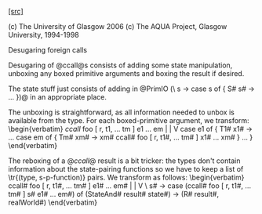 [[src]](https://github.com/ghc/ghc/tree/master/compiler/deSugar/DsCCall.hs)

(c) The University of Glasgow 2006
(c) The AQUA Project, Glasgow University, 1994-1998


Desugaring foreign calls



Desugaring of @ccall@s consists of adding some state manipulation,
unboxing any boxed primitive arguments and boxing the result if
desired.

The state stuff just consists of adding in
@PrimIO (\ s -> case s of { S# s# -> ... })@ in an appropriate place.

The unboxing is straightforward, as all information needed to unbox is
available from the type.  For each boxed-primitive argument, we
transform:
\begin{verbatim}
   _ccall_ foo [ r, t1, ... tm ] e1 ... em
   |
   |
   V
   case e1 of { T1# x1# ->
   ...
   case em of { Tm# xm# -> xm#
   ccall# foo [ r, t1#, ... tm# ] x1# ... xm#
   } ... }
\end{verbatim}

The reboxing of a @_ccall_@ result is a bit tricker: the types don't
contain information about the state-pairing functions so we have to
keep a list of \tr{(type, s-p-function)} pairs.  We transform as
follows:
\begin{verbatim}
   ccall# foo [ r, t1#, ... tm# ] e1# ... em#
   |
   |
   V
   \ s# -> case (ccall# foo [ r, t1#, ... tm# ] s# e1# ... em#) of
          (StateAnd<r># result# state#) -> (R# result#, realWorld#)
\end{verbatim}
